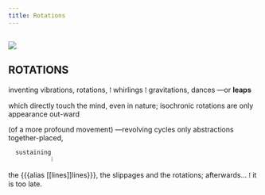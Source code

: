 ```yaml
---
title: Rotations
---
```


## ![](https://firebasestorage.googleapis.com/v0/b/firescript-577a2.appspot.com/o/imgs%2Fapp%2Fsensemaking%2FIeMroCMCJy.png?alt=media&token=8e2a9b75-ffe2-4caf-92e1-ffef76824e0c)

## 

## 

## **ROTATIONS**

inventing vibrations,
           rotations,
                ⁞
       whirlings
                ⁞
        gravitations,
  dances
             —or __leaps__

which directly touch
the mind, even
in nature; isochronic
           rotations
 are only appearance
        out-ward

(of a more
   profound movement)
   —revolving
             cycles
   only abstractions
together-placed,

      sustaining
                ⁞
the {{{alias [[lines]]lines}}},
    the slippages and
       the rotations;
afterwards...
                ⁞
     it is too late.

## 

## 
